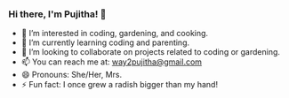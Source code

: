 ### Hi there, I'm Pujitha! 👋

- 👀 I’m interested in coding, gardening, and cooking.
- 🌱 I’m currently learning coding and parenting.
- 💞️ I’m looking to collaborate on projects related to coding or gardening.
- 📫 You can reach me at: [way2pujitha@gmail.com](mailto:way2pujitha@gmail.com)
- 😄 Pronouns: She/Her, Mrs.
- ⚡ Fun fact: I once grew a radish bigger than my hand!


<!---
IamPujitha/IamPujitha is a ✨ special ✨ repository because its `README.md` (this file) appears on your GitHub profile.
You can click the Preview link to take a look at your changes.
--->

